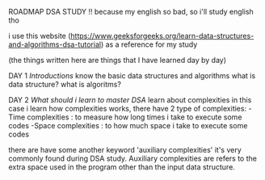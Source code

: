 ROADMAP DSA STUDY !!
because my english so bad, so i'll study english tho 


i use this website (https://www.geeksforgeeks.org/learn-data-structures-and-algorithms-dsa-tutorial) as a reference for my study

(the things written here are things that I have learned day by day)


DAY 1 *Introductions*
know the basic data structures and algorithms
what is data structure?
what is algoritms?

DAY 2 *What should i learn to master DSA*
learn about complexities
  in this case i learn how complexities works, there have 2 type of complexities:
    -Time complexities : to measure how long times i take to execute some codes
    -Space complexities : to how much space i take to execute some codes

there are have some another keyword 'auxiliary complexities' it's very commonly found during DSA study.
  Auxiliary complexities are refers to the extra space used in the program other than the input data structure.
